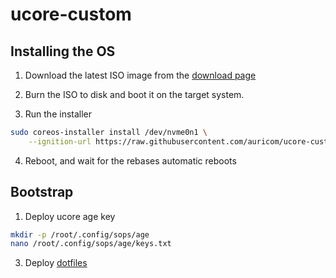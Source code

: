 # ucore-custom

## Installing the OS

1. Download the latest ISO image from the [download page](https://fedoraproject.org/coreos/download/?stream=stable#baremetal)

2. Burn the ISO to disk and boot it on the target system.

3. Run the installer

```bash
sudo coreos-installer install /dev/nvme0n1 \
    --ignition-url https://raw.githubusercontent.com/auricom/ucore-custom/main/butane/service/config.ign
```

4. Reboot, and wait for the rebases automatic reboots

## Bootstrap

1. Deploy ucore age key

```bash
mkdir -p /root/.config/sops/age
nano /root/.config/sops/age/keys.txt
```

3. Deploy [dotfiles](https://github.com/auricom/dotfiles/tree/main)
